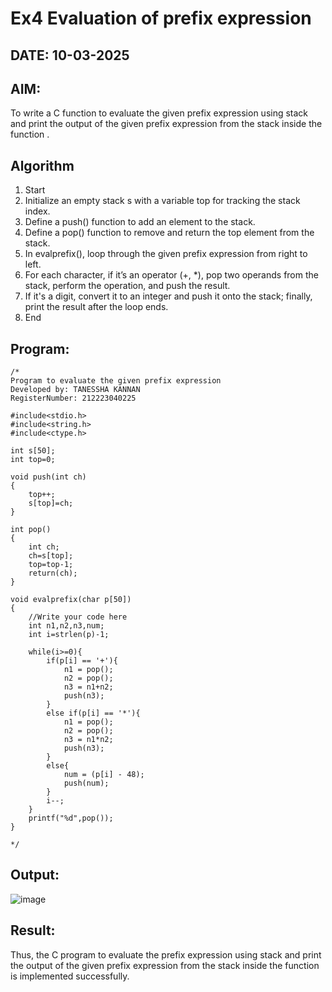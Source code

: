 # Ex4 Evaluation of prefix expression
## DATE: 10-03-2025
## AIM:
To write a C function to evaluate the given prefix expression using stack and print the output of the given prefix expression from the stack inside the function . 

## Algorithm
1. Start
2. Initialize an empty stack s with a variable top for tracking the stack index.
3. Define a push() function to add an element to the stack.
4. Define a pop() function to remove and return the top element from the stack.
5. In evalprefix(), loop through the given prefix expression from right to left.
6. For each character, if it’s an operator (+, *), pop two operands from the stack, perform the operation, and push the result.
7. If it's a digit, convert it to an integer and push it onto the stack; finally, print the result after the loop ends.
8. End

## Program:
```
/*
Program to evaluate the given prefix expression
Developed by: TANESSHA KANNAN
RegisterNumber: 212223040225

#include<stdio.h>
#include<string.h>
#include<ctype.h>

int s[50];
int top=0;

void push(int ch)
{
	top++;
	s[top]=ch;
}

int pop()
{
	int ch;
	ch=s[top];
	top=top-1;
	return(ch);
}

void evalprefix(char p[50])
{
    //Write your code here 
    int n1,n2,n3,num;
    int i=strlen(p)-1;
    
    while(i>=0){
        if(p[i] == '+'){
            n1 = pop();
            n2 = pop();
            n3 = n1+n2;
            push(n3);
        }
        else if(p[i] == '*'){
            n1 = pop();
            n2 = pop();
            n3 = n1*n2;
            push(n3);
        }
        else{
            num = (p[i] - 48);
            push(num);
        }
        i--;
    }
    printf("%d",pop());
}

*/
```

## Output:
![image](https://github.com/user-attachments/assets/c7b984c6-9468-4675-9e41-b0c894c046f5)

## Result:
Thus, the C program to evaluate the prefix expression using stack and print the output of the given prefix expression from the stack inside the function is implemented successfully.
